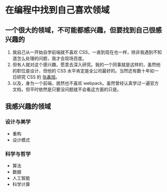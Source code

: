 # 在编程中找到自己喜欢领域


## 一个很大的领域，不可能都感兴趣，但要找到自己很感兴趣的
1. 我自己从一开始自学前端就不喜欢 CSS，一直到现在也一样，除非我遇到不知道怎么处理的问题，我才会现场百度。
2. 但有人就对这个感兴趣，愿意去深入研究。我的一个同事就是这样的，虽然他的职位是设计，但他的 CSS 水平肯定是全公司最好的。当然还有数十年如一日研究 CSS 的 [张鑫旭](https://www.zhangxinxu.com/)。
3. 以及，身为一个前端，居然也不喜欢 webpack。虽然曾经认真学过一遍官方文档，但平时依然是只要没问题就不会看这方面的只是。


## 我感兴趣的领域
### 设计与美学
* 重构
* 设计模式

### 科学与哲学
* 算法
* 数据
* 人工智能
* 科学计算
